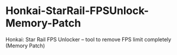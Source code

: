 # Honkai-StarRail-FPSUnlock-Memory-Patch
Honkai: Star Rail FPS Unlocker – tool to remove FPS limit completely (Memory Patch)
